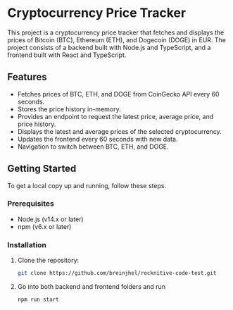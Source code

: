 # Cryptocurrency Price Tracker

This project is a cryptocurrency price tracker that fetches and displays the prices of Bitcoin (BTC), Ethereum (ETH), and Dogecoin (DOGE) in EUR. The project consists of a backend built with Node.js and TypeScript, and a frontend built with React and TypeScript.


## Features

- Fetches prices of BTC, ETH, and DOGE from CoinGecko API every 60 seconds.
- Stores the price history in-memory.
- Provides an endpoint to request the latest price, average price, and price history.
- Displays the latest and average prices of the selected cryptocurrency.
- Updates the frontend every 60 seconds with new data.
- Navigation to switch between BTC, ETH, and DOGE.

## Getting Started

To get a local copy up and running, follow these steps.

### Prerequisites

- Node.js (v14.x or later)
- npm (v6.x or later)

### Installation

1. Clone the repository:
   ```bash
   git clone https://github.com/breinjhel/rocknitive-code-test.git
   ```
2. Go into both backend and frontend folders and run
    ``` bash
    npm run start